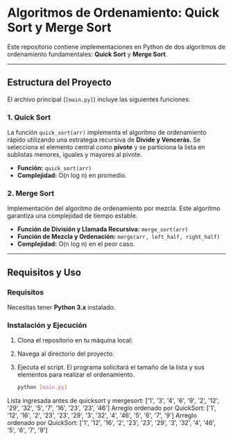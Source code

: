 # Algoritmos de Ordenamiento: Quick Sort y Merge Sort

Este repositorio contiene implementaciones en Python de dos algoritmos de ordenamiento fundamentales: **Quick Sort** y **Merge Sort**.

---

## Estructura del Proyecto

El archivo principal (`[main.py]`) incluye las siguientes funciones:

### 1. Quick Sort

La función `quick_sort(arr)` implementa el algoritmo de ordenamiento rápido utilizando una estrategia recursiva de **Divide y Vencerás**. Se selecciona el elemento central como **pivote** y se particiona la lista en sublistas menores, iguales y mayores al pivote.

* **Función:** `quick_sort(arr)`
* **Complejidad:** O(n log n) en promedio.

### 2. Merge Sort

Implementación del algoritmo de ordenamiento por mezcla. Este algoritmo garantiza una complejidad de tiempo estable.

* **Función de División y Llamada Recursiva:** `merge_sort(arr)`
* **Función de Mezcla y Ordenación:** `merge(arr, left_half, right_half)`
* **Complejidad:** O(n log n) en el peor caso.

---

## Requisitos y Uso

### Requisitos

Necesitas tener **Python 3.x** instalado.

### Instalación y Ejecución

1.  Clona el repositorio en tu máquina local:

2.  Navega al directorio del proyecto.
3.  Ejecuta el script. El programa solicitará el tamaño de la lista y sus elementos para realizar el ordenamiento.
    ```bash
    python [main.py]
    ```

Lista ingresada antes de quicksort y mergesort:  ['1', '3', '4', '6', '9', '2', '12', '29', '32', '5', '7', '16', '23', '23', '46']
Arreglo ordenado por QuickSort: ['1', '12', '16', '2', '23', '23', '29', '3', '32', '4', '46', '5', '6', '7', '9']
Arreglo ordenado por QuickSort: ['1', '12', '16', '2', '23', '23', '29', '3', '32', '4', '46', '5', '6', '7', '9']
